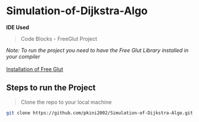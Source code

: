 # Simulation-of-Dijkstra-Algo

**IDE Used**
> Code Blocks - FreeGlut Project

*Note: To run the project you need to have the Free Glut Library installed in your compiler*
<br><br>
<a href="https://www.youtube.com/watch?v=ek4Jmh0Fuko">Installation of Free Glut</a>

## Steps to run the Project

> Clone the repo to your local machine

```bash
git clone https://github.com/pkini2002/Simulation-of-Dijkstra-Algo.git
```







